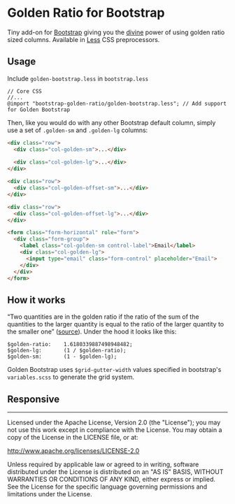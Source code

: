 # Golden Ratio for Bootstrap
Tiny add-on for [Bootstrap](http://getbootstrap.com/) giving you the [divine](http://en.wikipedia.org/wiki/Sacred_geometry) power of using golden ratio sized columns. 
Available in [Less](http://lesscss.org/) CSS preprocessors.

## Usage
Include `golden-bootstrap.less` in `bootstrap.less`

```less
// Core CSS
//...
@import "bootstrap-golden-ratio/golden-bootstrap.less"; // Add support for Golden Bootstrap
```
Then, like you would do with any other Bootstrap default column, simply use a set of `.golden-sm` and `.golden-lg` columns:

```html
<div class="row">
  <div class="col-golden-sm">...</div>
  
  <div class="col-golden-lg">...</div>
</div>
```

```html
<div class="row">
  <div class="col-golden-offset-sm">...</div>
</div>

<div class="row">
  <div class="col-golden-offset-lg">...</div>
</div>

<form class="form-horizontal" role="form">
  <div class="form-group">
    <label class="col-golden-sm control-label">Email</label>
    <div class="col-golden-lg">
      <input type="email" class="form-control" placeholder="Email">
    </div>
  </div>
</form>
```

## How it works
“Two quantities are in the golden ratio if the ratio of the sum of the quantities to the larger quantity is equal to the ratio of the larger quantity to the smaller one” ([source](http://en.wikipedia.org/wiki/Golden_ratio)). Under the hood it looks like this:

```less
$golden-ratio:    1.6180339887498948482;
$golden-lg:       (1 / $golden-ratio);
$golden-sm:       (1 - $golden-lg);
```

Golden Bootstrap uses `$grid-gutter-width` values specified in bootstrap's `variables.scss` to generate the grid system.


## Responsive

---

Licensed under the Apache License, Version 2.0 (the "License"); you may not use this work except in compliance with the License. You may obtain a copy of the License in the LICENSE file, or at:

http://www.apache.org/licenses/LICENSE-2.0

Unless required by applicable law or agreed to in writing, software distributed under the License is distributed on an "AS IS" BASIS, WITHOUT WARRANTIES OR CONDITIONS OF ANY KIND, either express or implied. See the License for the specific language governing permissions and limitations under the License.
